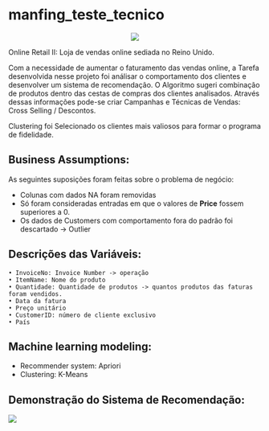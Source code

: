 # manfing_teste_tecnico
<div align="center">
<img src="https://user-images.githubusercontent.com/94291995/179351991-b7f071fb-247b-44d1-a7cb-aa77ace53870.jpg" />
</div>

Online Retail II: Loja de vendas online sediada no Reino Unido.

Com a necessidade de aumentar o faturamento das vendas online, a Tarefa desenvolvida nesse projeto foi análisar o comportamento dos clientes e desenvolver um sistema de recomendação. O Algoritmo sugeri combinação de produtos dentro das cestas de compras dos clientes analisados. Através dessas informações pode-se criar Campanhas e Técnicas de Vendas: Cross Selling / Descontos.

Clustering foi Selecionado os clientes mais valiosos para formar o programa de fidelidade.

## Business Assumptions:
As seguintes suposições foram feitas sobre o problema de negócio:
- Colunas com dados NA foram removidas
- Só foram consideradas entradas em que o valores de **Price** fossem superiores a 0.
- Os dados de Customers com comportamento fora do padrão foi descartado -> Outlier

## Descrições das Variáveis:
    • InvoiceNo: Invoice Number -> operação 
    • ItemName: Nome do produto
    • Quantidade: Quantidade de produtos -> quantos produtos das faturas foram vendidos.
    • Data da fatura
    • Preço unitário
    • CustomerID: número de cliente exclusivo
    • País

## Machine learning modeling:

- Recommender system: Apriori
- Clustering: K-Means 

## Demonstração do Sistema de Recomendação:
<div align="">
<img src="https://user-images.githubusercontent.com/94291995/179338837-8a19b9c2-edf6-4811-a598-b8847231c926.png" />
</div>
